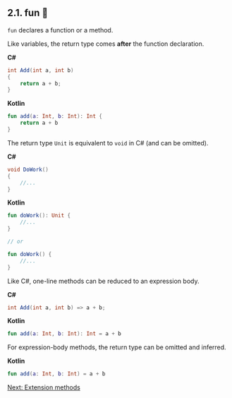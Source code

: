 ## 2.1. fun 🥳
`fun` declares a function or a method.

Like variables, the return type comes **after** the function declaration.

**C#**
```csharp
int Add(int a, int b)
{
    return a + b;
}
```

**Kotlin**
```kotlin
fun add(a: Int, b: Int): Int {
    return a + b
}
```

The return type `Unit` is equivalent to `void` in C# (and can be omitted).

**C#**
```csharp
void DoWork()
{
    //...
}
```

**Kotlin**
```kotlin
fun doWork(): Unit {
    //...
}

// or

fun doWork() {
    //...
}
```

Like C#, one-line methods can be reduced to an expression body.

**C#**
```csharp
int Add(int a, int b) => a + b;
```

**Kotlin**
```kotlin
fun add(a: Int, b: Int): Int = a + b
```

For expression-body methods, the return type can be omitted and inferred.

**Kotlin**
```kotlin
fun add(a: Int, b: Int) = a + b
```

[Next: Extension methods](02-02-extension-methods.md)
